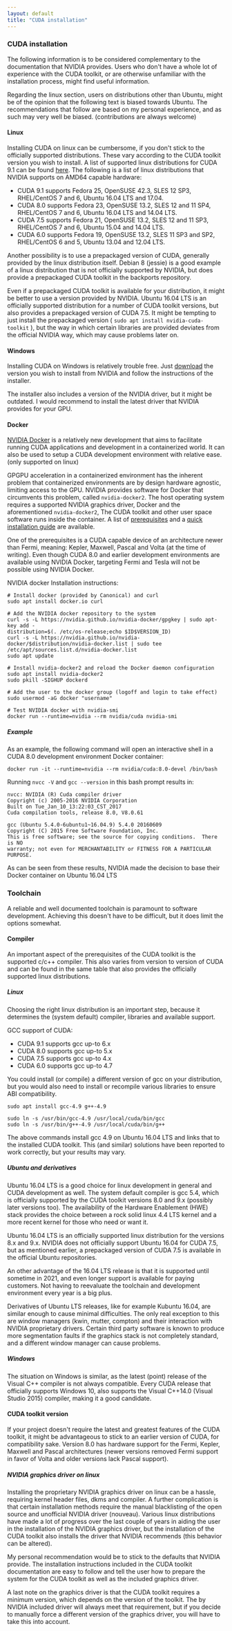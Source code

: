 ---layout: defaulttitle: "CUDA installation"---### CUDA installationThe following information is to be considered complementary to the documentation that NVIDIA provides. Users who don't have a whole lot of experience with the CUDA toolkit, or are otherwise unfamiliar with the installation process, might find useful information.Regarding the linux section, users on distributions other than Ubuntu, might be of the opinion that the following text is biased towards Ubuntu. The recommendations that follow are based on my personal experience, and as such may very well be biased. (contributions are always welcome)#### LinuxInstalling CUDA on linux can be cumbersome, if you don't stick to the officially supported distributions. These vary according to the CUDA toolkit version you wish to install. A list of supported linux distributions for CUDA 9.1 can be found [here](https://docs.nvidia.com/cuda/cuda-installation-guide-linux/index.html#system-requirements). The following is a list of linux distributions that NVIDIA supports on AMD64 capable hardware:  * CUDA 9.1 supports Fedora 25, OpenSUSE 42.3, SLES 12 SP3, RHEL/CentOS 7 and 6, Ubuntu 16.04 LTS and 17.04.  * CUDA 8.0 supports Fedora 23, OpenSUSE 13.2, SLES 12 and 11 SP4, RHEL/CentOS 7 and 6, Ubuntu 16.04 LTS and 14.04 LTS.  * CUDA 7.5 supports Fedora 21, OpenSUSE 13.2, SLES 12 and 11 SP3, RHEL/CentOS 7 and 6, Ubuntu 15.04 and 14.04 LTS.  * CUDA 6.0 supports Fedora 19, OpenSUSE 13.2, SLES 11 SP3 and SP2, RHEL/CentOS 6 and 5, Ubuntu 13.04 and 12.04 LTS.Another possibility is to use a prepackaged version of CUDA, generally provided by the linux distribution itself. Debian 8 (jessie) is a good example of a linux distribution that is not officially supported by NVIDIA, but does provide a prepackaged CUDA toolkit in the backports repository.Even if a prepackaged CUDA toolkit is available for your distribution, it might be better to use a version provided by NVIDIA. Ubuntu 16.04 LTS is an officially supported distribution for a number of CUDA toolkit versions, but also provides a prepackaged version of CUDA 7.5. It might be tempting to just install the prepackaged version ( `sudo apt install nvidia-cuda-toolkit` ), but the way in which certain libraries are provided deviates from the official NVIDIA way, which may cause problems later on.#### WindowsInstalling CUDA on Windows is relatively trouble free. Just [download](https://developer.nvidia.com/cuda-toolkit-archive) the version you wish to install from NVIDIA and follow the instructions of the installer.The installer also includes a version of the NVIDIA driver, but it might be outdated. I would recommend to install the latest driver that NVIDIA provides for your GPU.#### Docker[NVIDIA Docker](https://devblogs.nvidia.com/nvidia-docker-gpu-server-application-deployment-made-easy/) is a relatively new development that aims to facilitate running CUDA applications and development in a containerized world. It can also be used to setup a CUDA development environment with relative ease. (only supported on linux)GPGPU acceleration in a containerized environment has the inherent problem that containerized environments are by design hardware agnostic, limiting access to the GPU. NVIDIA provides software for Docker that circumvents this problem, called `nvidia-docker2`. The host operating system requires a supported NVIDIA graphics driver, Docker and the aforementioned `nvidia-docker2`, The CUDA toolkit and other user space software runs inside the container. A list of [prerequisites](https://github.com/NVIDIA/nvidia-docker/wiki/Installation-(version-2.0)#prerequisites) and a [quick installation guide](https://github.com/NVIDIA/nvidia-docker) are available.One of the prerequisites is a CUDA capable device of an architecture newer than Fermi, meaning: Kepler, Maxwell, Pascal and Volta (at the time of writing). Even though CUDA 8.0 and earlier development environments are available using NVIDIA Docker, targeting Fermi and Tesla will not be possible using NVIDIA Docker.NVIDIA docker Installation instructions:    # Install docker (provided by Canonical) and curl    sudo apt install docker.io curl    # Add the NVIDIA docker repository to the system    curl -s -L https://nvidia.github.io/nvidia-docker/gpgkey | sudo apt-key add -    distribution=$(. /etc/os-release;echo $ID$VERSION_ID)    curl -s -L https://nvidia.github.io/nvidia-docker/$distribution/nvidia-docker.list | sudo tee /etc/apt/sources.list.d/nvidia-docker.list    sudo apt update    # Install nvidia-docker2 and reload the Docker daemon configuration    sudo apt install nvidia-docker2    sudo pkill -SIGHUP dockerd    # Add the user to the docker group (logoff and login to take effect)    sudo usermod -aG docker "username"    # Test NVIDIA docker with nvidia-smi    docker run --runtime=nvidia --rm nvidia/cuda nvidia-smi##### ExampleAs an example, the following command will open an interactive shell in a CUDA 8.0 development environment Docker container:    docker run -it --runtime=nvidia --rm nvidia/cuda:8.0-devel /bin/bashRunning `nvcc -V` and `gcc --version` in this bash prompt results in:    nvcc: NVIDIA (R) Cuda compiler driver    Copyright (c) 2005-2016 NVIDIA Corporation    Built on Tue_Jan_10_13:22:03_CST_2017    Cuda compilation tools, release 8.0, V8.0.61    gcc (Ubuntu 5.4.0-6ubuntu1~16.04.9) 5.4.0 20160609    Copyright (C) 2015 Free Software Foundation, Inc.    This is free software; see the source for copying conditions.  There is NO    warranty; not even for MERCHANTABILITY or FITNESS FOR A PARTICULAR PURPOSE.As can be seen from these results, NVIDIA made the decision to base their Docker container on Ubuntu 16.04 LTS### ToolchainA reliable and well documented toolchain is paramount to software development. Achieving this doesn't have to be difficult, but it does limit the options somewhat.#### CompilerAn important aspect of the prerequisites of the CUDA toolkit is the supported c/c++ compiler. This also varies from version to version of CUDA and can be found in the same table that also provides the officially supported linux distributions.##### LinuxChoosing the right linux distribution is an important step, because it determines the (system default) compiler, libraries and available support.GCC support of CUDA:  * CUDA 9.1 supports gcc up-to 6.x  * CUDA 8.0 supports gcc up-to 5.x  * CUDA 7.5 supports gcc up-to 4.x  * CUDA 6.0 supports gcc up-to 4.7You could install (or compile) a different version of gcc on your distribution, but you would also need to install or recompile various libraries to ensure ABI compatibility.    sudo apt install gcc-4.9 g++-4.9        sudo ln -s /usr/bin/gcc-4.9 /usr/local/cuda/bin/gcc    sudo ln -s /usr/bin/g++-4.9 /usr/local/cuda/bin/g++The above commands install gcc 4.9 on Ubuntu 16.04 LTS and links that to the installed CUDA toolkit. This (and similar) solutions have been reported to work correctly, but your results may vary.##### Ubuntu and derivativesUbuntu 16.04 LTS is a good choice for linux development in general and CUDA development as well. The system default compiler is gcc 5.4, which is officially supported by the CUDA toolkit versions 8.0 and 9.x (possibly later versions too). The availability of the Hardware Enablement (HWE) stack provides the choice between a rock solid linux 4.4 LTS kernel and a more recent kernel for those who need or want it.Ubuntu 16.04 LTS is an officially supported linux distribution for the versions 8.x and 9.x. NVIDIA does not officially support Ubuntu 16.04 for CUDA 7.5, but as mentioned earlier, a prepackaged version of CUDA 7.5 is available in the official Ubuntu repositories.An other advantage of the 16.04 LTS release is that it is supported until sometime in 2021, and even longer support is available for paying customers. Not having to reevaluate the toolchain and development environment every year is a big plus.Derivatives of Ubuntu LTS releases, like for example Kubuntu 16.04, are similar enough to cause minimal difficulties. The only real exception to this are window managers (kwin, mutter, compton) and their interaction with NVIDIA proprietary drivers. Certain third party software is known to produce more segmentation faults if the graphics stack is not completely standard, and a different window manager can cause problems.##### WindowsThe situation on Windows is similar, as the latest (point) release of the Visual C++ compiler is not always compatible. Every CUDA release that officially supports Windows 10, also supports the Visual C++14.0 (Visual Studio 2015) compiler, making it a good candidate.#### CUDA toolkit versionIf your project doesn't require the latest and greatest features of the CUDA toolkit, it might be advantageous to stick to an earlier version of CUDA, for compatibility sake. Version 8.0 has hardware support for the Fermi, Kepler, Maxwell and Pascal architectures (newer versions removed Fermi support in favor of Volta and older versions lack Pascal support).##### NVIDIA graphics driver on linuxInstalling the proprietary NVIDIA graphics driver on linux can be a hassle, requiring kernel header files, dkms and compiler. A further complication is that certain installation methods require the manual blacklisting of the open source and unofficial NVIDIA driver (nouveau). Various linux distributions have made a lot of progress over the last couple of years in aiding the user in the installation of the NVIDIA graphics driver, but the installation of the CUDA toolkit also installs the driver that NVIDIA recommends (this behavior can be altered).My personal recommendation would be to stick to the defaults that NVIDIA provide. The installation instructions included in the CUDA toolkit documentation are easy to follow and tell the user how to prepare the system for the CUDA toolkit as well as the included graphics driver.A last note on the graphics driver is that the CUDA toolkit requires a minimum version, which depends on the version of the toolkit. The by NVIDIA included driver will always meet that requirement, but if you decide to manually force a different version of the graphics driver, you will have to take this into account.